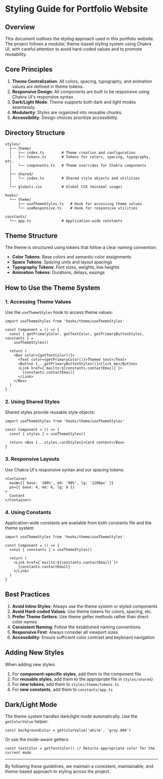 # Styling Guide for Portfolio Website

## Overview

This document outlines the styling approach used in this portfolio website. The project follows a modular, theme-based styling system using Chakra UI, with careful attention to avoid hard-coded values and to promote reusability.

## Core Principles

1. **Theme Centralization**: All colors, spacing, typography, and animation values are defined in theme tokens.
2. **Responsive Design**: All components are built to be responsive using Chakra UI's responsive syntax.
3. **Dark/Light Mode**: Theme supports both dark and light modes seamlessly.
4. **Modularity**: Styles are organized into reusable chunks.
5. **Accessibility**: Design choices prioritize accessibility.

## Directory Structure

```
styles/
  ├── theme/
  │   ├── index.ts        # Theme creation and configuration
  │   ├── tokens.ts       # Tokens for colors, spacing, typography, etc.
  │   └── components.ts   # Theme overrides for Chakra components
  │
  ├── shared/
  │   └── index.ts        # Shared style objects and utilities
  │
  └── globals.css         # Global CSS (minimal usage)

hooks/
  └── theme/
      ├── useThemeStyles.ts   # Hook for accessing theme values
      └── useResponsive.ts    # Hook for responsive utilities

constants/
  └── app.ts              # Application-wide constants
```

## Theme Structure

The theme is structured using tokens that follow a clear naming convention:

- **Color Tokens**: Base colors and semantic color assignments
- **Space Tokens**: Spacing units and layout spacings
- **Typography Tokens**: Font sizes, weights, line heights
- **Animation Tokens**: Durations, delays, easings

## How to Use the Theme System

### 1. Accessing Theme Values

Use the `useThemeStyles` hook to access theme values:

```tsx
import useThemeStyles from 'hooks/theme/useThemeStyles'

const Component = () => {
  const { getPrimaryColor, getTextColor, getPrimaryButtonStyles, constants } =
    useThemeStyles()

  return (
    <Box color={getTextColor()}>
      <Text color={getPrimaryColor()}>Themed text</Text>
      <Button {...getPrimaryButtonStyles()}>Click me</Button>
      <Link href={`mailto:${constants.contactEmail}`}>
        {constants.contactEmail}
      </Link>
    </Box>
  )
}
```

### 2. Using Shared Styles

Shared styles provide reusable style objects:

```tsx
import useThemeStyles from 'hooks/theme/useThemeStyles'

const Component = () => {
  const { styles } = useThemeStyles()

  return <Box {...styles.cardStyles}>Card content</Box>
}
```

### 3. Responsive Layouts

Use Chakra UI's responsive syntax and our spacing tokens:

```tsx
<Container
  maxW={{ base: '100%', md: '90%', lg: '1200px' }}
  px={{ base: 4, md: 6, lg: 8 }}
>
  Content
</Container>
```

### 4. Using Constants

Application-wide constants are available from both constants file and the theme system:

```tsx
import useThemeStyles from 'hooks/theme/useThemeStyles'

const Component = () => {
  const { constants } = useThemeStyles()

  return (
    <Link href={`mailto:${constants.contactEmail}`}>
      {constants.contactEmail}
    </Link>
  )
}
```

## Best Practices

1. **Avoid Inline Styles**: Always use the theme system or styled components
2. **Avoid Hard-coded Values**: Use theme tokens for colors, spacing, etc.
3. **Prefer Theme Getters**: Use theme getter methods rather than direct color names
4. **Consistent Naming**: Follow the established naming conventions
5. **Responsive First**: Always consider all viewport sizes
6. **Accessibility**: Ensure sufficient color contrast and keyboard navigation

## Adding New Styles

When adding new styles:

1. For **component-specific styles**, add them to the component file
2. For **reusable styles**, add them to the appropriate file in `styles/shared/`
3. For **new tokens**, add them to `styles/theme/tokens.ts`
4. For **new constants**, add them to `constants/app.ts`

## Dark/Light Mode

The theme system handles dark/light mode automatically. Use the `getColorValue` helper:

```tsx
const backgroundColor = getColorValue('white', 'gray.800')
```

Or use the mode-aware getters:

```tsx
const textColor = getTextColor() // Returns appropriate color for the current mode
```

---

By following these guidelines, we maintain a consistent, maintainable, and theme-based approach to styling across the project.
